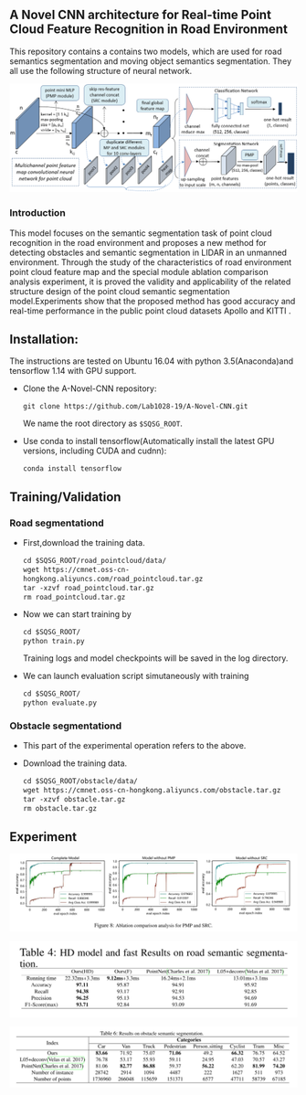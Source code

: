 ## A Novel CNN architecture for Real-time Point Cloud Feature Recognition in Road Environment

This repository contains a contains two models, which are used for road semantics segmentation and moving object semantics segmentation. They all use the following structure of neural network.

<p align="center">
    <img src="https://github.com/Lab1028-19/A-Novel-CNN/blob/master/img/Multichannel%20point%20feature%20map%20convolutional%20neural%20network%20for%20point%20cloud.png" width="600" />
</p>


### Introduction
This model focuses on the semantic segmentation task of point cloud recognition in the road environment and proposes a new method for detecting obstacles and semantic segmentation in LIDAR in an unmanned environment. Through the study of the characteristics of road environment point cloud feature map and the special module ablation comparison analysis experiment, it is proved the validity and applicability of the related structure design of the point cloud semantic segmentation model.Experiments show that the proposed method has good accuracy and real-time performance in the public point cloud datasets Apollo and KITTI .


## Installation:

The instructions are tested on Ubuntu 16.04 with python 3.5(Anaconda)and tensorflow 1.14 with GPU support.

- Clone the A-Novel-CNN repository:

    ```Shell
    git clone https://github.com/Lab1028-19/A-Novel-CNN.git
    ```
    
  We name the root directory as `$SQSG_ROOT`.


- Use conda to install tensorflow(Automatically install the latest GPU versions, including CUDA and cudnn):

    ```Shell
    conda install tensorflow
    ```


## Training/Validation
### Road segmentationd
- First,download the training data.

    ```Shell
    cd $SQSG_ROOT/road_pointcloud/data/
    wget https://cmnet.oss-cn-hongkong.aliyuncs.com/road_pointcloud.tar.gz
    tar -xzvf road_pointcloud.tar.gz
    rm road_pointcloud.tar.gz
    ```

- Now we can start training by
    ```Shell
    cd $SQSG_ROOT/
    python train.py
    ```
   Training logs and model checkpoints will be saved in the log directory.
   
- We can launch evaluation script simutaneously with training

    ```Shell
    cd $SQSG_ROOT/
    python evaluate.py
    ```
    
### Obstacle segmentationd
 - This part of the experimental operation refers to the above.
 - Download the training data.

    ```Shell
    cd $SQSG_ROOT/obstacle/data/
    wget https://cmnet.oss-cn-hongkong.aliyuncs.com/obstacle.tar.gz
    tar -xzvf obstacle.tar.gz
    rm obstacle.tar.gz
    ```
## Experiment
<p align="center">
    <img src="https://github.com/Lab1028-19/A-Novel-CNN/blob/master/img/Ablation.PNG" width="600" />
</p>

<p align="center">
    <img src="https://github.com/Lab1028-19/A-Novel-CNN/blob/master/img/road.PNG" width="600" />
</p>

<p align="center">
    <img src="https://github.com/Lab1028-19/A-Novel-CNN/blob/master/img/semantic.PNG" width="600" />
</p>







